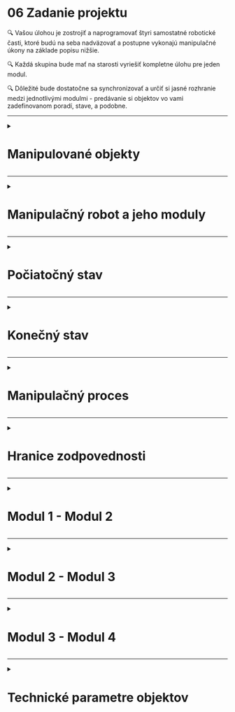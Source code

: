 # 06 Zadanie projektu

:mag: Vašou úlohou je zostrojiť a naprogramovať štyri samostatné robotické časti, ktoré budú na seba nadväzovať a postupne vykonajú manipulačné úkony na základe popisu nižšie.  

:mag: Každá skupina bude mať na starosti vyriešiť kompletne úlohu pre jeden modul.  

:mag: Dôležité bude dostatočne sa synchronizovať a určiť si jasné rozhranie medzi jednotlivými modulmi - predávanie si objektov vo vami zadefinovanom poradí, stave, a podobne.  

---

<details>
<summary><h1>Manipulované objekty</h1></summary>


Manipulovanými predmetmi budú nasledovné objekty:

![OBR](https://github.com/PavolSte/Robotika4/blob/24d6ecba4b28521af8cdc5ca7f0a78b00e6cdc7d/S%C3%BAbory/Objekty%20popis.png)  

</details>  

---

<details>
<summary><h1>Manipulačný robot a jeho moduly</h1></summary>

V tomto projekte je úlohou zostrojiť manipulačného robota pozostávajúceho zo štyroch na seba nadväzujúcich modulov. 

Označenie modulov bude Modul 1, Modul 2, Modul 3 a Modul 4.

Každý modul má jasne zadefinované úlohy a rozhranie s predchádzajúcim, resp. nasledujúcim modulom.

![OBR](https://github.com/PavolSte/Robotika4/blob/ca3e4b46263caa9f762950f71f97d3eefd3a1557/S%C3%BAbory/Moduly%20a%20rozhranie.png)  

</details>  

---

<details>
<summary><h1>Počiatočný stav</h1></summary>

Na začiatku pres spustením celého procesu budú jednotlivé časti va nasledovnom stave:

:green_square:	 Kontajnery sú uložené na sebe v počte 4 - 8 kusov  
:green_square: Počiatočné miesto uloženia je zadefinované skupinou zodpovednou za Modul 1  
:green_square: Kontajnery môžu byť v dvoch stavoch:
  * prázdne s farebnou značkou vo vnútri  
  * s vloženým blokom

:green_square: Farebná značka bude mať vždy jednu z farieb dostupných LEGO blokov  
:green_square: LEGO bloky, ktoré sa budú vkladať do kontajnerov budú uložené v zásobníku ľubovoľne podľa potreby skupiny zodpovednej za Modul 3  

</details>  

---

<details>
<summary><h1>Konečný stav</h1></summary>


Na konci po ukončení manipulačného procesu budú jednotlivé časti v nasledovnom stave:

:green_square:		 Kontajnery s vloženými LEGO blokmi budú uložené na sebe podľa farby, čiže kontajnery s červenými LEGO blokmi budú na sebe, s modrými taktieš ale na inom mieste, a podobne

</details> 

---

<details>
<summary><h1>Manipulačný proces</h1></summary>

Nasledujúca tabuľka opisuje postup manipulačného procesu. 

| Modul 1 | | Modul 2 | | Modul 3 | | Modul 4 |
|---------|---------|---------|---------|---------|---------|---------|
| ![OBR](https://github.com/PavolSte/Robotika4/blob/d5d17f7a90e56e8c825b775b20b6f948949a6b17/S%C3%BAbory/Robot%20-%20modul%201.png)| :arrow_right: |![OBR](https://github.com/PavolSte/Robotika4/blob/d5d17f7a90e56e8c825b775b20b6f948949a6b17/S%C3%BAbory/Robot%20-%20modul%202.png)| :arrow_right:|![OBR](https://github.com/PavolSte/Robotika4/blob/d5d17f7a90e56e8c825b775b20b6f948949a6b17/S%C3%BAbory/Robot%20-%20modul%203.png)| :arrow_right: |![OBR](https://github.com/PavolSte/Robotika4/blob/d5d17f7a90e56e8c825b775b20b6f948949a6b17/S%C3%BAbory/Robot%20-%20modul%204.png)|
|**Prekladanie kontajnerov zo zásobníka na definované miesto.**|| **Prevzatie všetkých kontajnerov a vyradenie plných.** ||**Vloženie LEGO blokov príslušnej farby do kontajnerov**.||**Umiestnenie plných kontajnerov na seba podľa farby vloženého LEGO bloku.**|

</details>  

---

<details>
<summary><h1>Hranice zodpovednosti</h1></summary>

Nasledujúci obrázok definuje hranice zodpovedností každej pracovnej skupiny za konkrétne úlohy v rámci modulu a taktiež zodpovednosť za rozhranie medzi jednotlivými modulmi.

![OBR](https://github.com/PavolSte/Robotika4/blob/63939abf4e43cf46bd3833eb674c175c22780bb0/S%C3%BAbory/Moduly%20rozhranie%20a%20skupiny.png)

</details>  

---

<details>
<summary><h1>Modul 1 - Modul 2</h1></summary>

---

| Modul 1 | Rozhranie | Modul 2 |
|---------|---------|---------|
| ![OBR](https://github.com/PavolSte/Robotika4/blob/d5d17f7a90e56e8c825b775b20b6f948949a6b17/S%C3%BAbory/Robot%20-%20modul%201.png)| |![OBR](https://github.com/PavolSte/Robotika4/blob/d5d17f7a90e56e8c825b775b20b6f948949a6b17/S%C3%BAbory/Robot%20-%20modul%202.png)|
|:green_square: Preloženie kontajnerov umiestnených na sebe na zadefinované miesto pre Modul 2. <br> :green_square: Počet kontajnerov uložených na sebe môže byť v rozmedzí 4-8 kusov <br> :green_square: Kontajnery nesmú počas manipulácie stratiť vložený obsah - blok alebo farebnú značku. |:green_square: Zadefinovať miesto ukladania kontajnerov.|:green_square: Prevziať kontajnery z miesta, kde ich umiestnil Modul 1. |

</details>  

---

<details>
<summary><h1>Modul 2 - Modul 3</h1></summary>

| Modul 2 | Rozhranie | Modul 3 |
|---------|---------|---------|
| ![OBR](https://github.com/PavolSte/Robotika4/blob/d5d17f7a90e56e8c825b775b20b6f948949a6b17/S%C3%BAbory/Robot%20-%20modul%202.png)| |![OBR](https://github.com/PavolSte/Robotika4/blob/d5d17f7a90e56e8c825b775b20b6f948949a6b17/S%C3%BAbory/Robot%20-%20modul%203.png)|
|:green_square: Prevzatie kontajnera z miesta, kde ho uložil Modul 1<br> :green_square: Verifikácia, či je kontajner naplnený blokom <br> :green_square: Ak je naplnený, tak ho vyradiť, ak je prázdny, posunúť ho pre Modulu 3 |:green_square: Zadefinovať miesto ukladania prázdnych kontajnerov.|:green_square: Prevziať prázdne kontajnery z dohodnutého miesta, kde ich umiestnil Modul 2. |

</details>  

---

<details>
<summary><h1>Modul 3 - Modul 4</h1></summary>

| Modul 3 | Rozhranie | Modul 4 |
|---------|---------|---------|
| ![OBR](https://github.com/PavolSte/Robotika4/blob/d5d17f7a90e56e8c825b775b20b6f948949a6b17/S%C3%BAbory/Robot%20-%20modul%203.png)| |![OBR](https://github.com/PavolSte/Robotika4/blob/d5d17f7a90e56e8c825b775b20b6f948949a6b17/S%C3%BAbory/Robot%20-%20modul%204.png)|
|:green_square: Prevzatie prázdneho kontajnera z miesta, kde ho uložil Modul 2<br> :green_square: Zistenie farby vo vnútri prázdneho kontajnera<br> :green_square: Vloženie LEGO bloku do kontajnera podľa príslušnej farby <br> :green_square: Umiestnenie kontajnera na dohodnuté miesto pre Modul 3|<br>:green_square: Zadefinovať miesto ukladania jednotlivých plných kontajnerov.|<br>:green_square: Prevziať plné kontajnery po jednom z dohodnutého miesta, kde ich umiestnil Modul 3. <br>:green_square: Uložiť každý kontajner na miesto podľa príslušnej farby <br> :green_square: Kontajnery rovnakej farby sú uložené na sebe.|

</details>  

---

<details>
<summary><h1>Technické parametre objektov</h1></summary>

Jednotlivé časti majú nasledovné rozmery, uvedené miery sú v milimetroch:

| Kontajner | Blok | LEGO blok |
|---------|---------|---------|
|![OBR](https://github.com/PavolSte/Robotika4/blob/93bd99a4c2555599828b87db60ac99490e789f3b/S%C3%BAbory/Kontajner%20rozmery.png)|![OBR](https://github.com/PavolSte/Robotika4/blob/93bd99a4c2555599828b87db60ac99490e789f3b/S%C3%BAbory/Blok%20rozmery.png)|![OBR](https://github.com/PavolSte/Robotika4/blob/93bd99a4c2555599828b87db60ac99490e789f3b/S%C3%BAbory/LEGO%20blok%20rozmery.png)|

Poznámka: Kontajner má rozmery zhodné s LEGO blokom 4x8.

![OBR](https://github.com/PavolSte/Robotika4/blob/42a5e728e8b4addb132461695f619066ff59f4a6/S%C3%BAbory/Kontajner%20a%20LEGO%20rozmer.png)

</details>  




